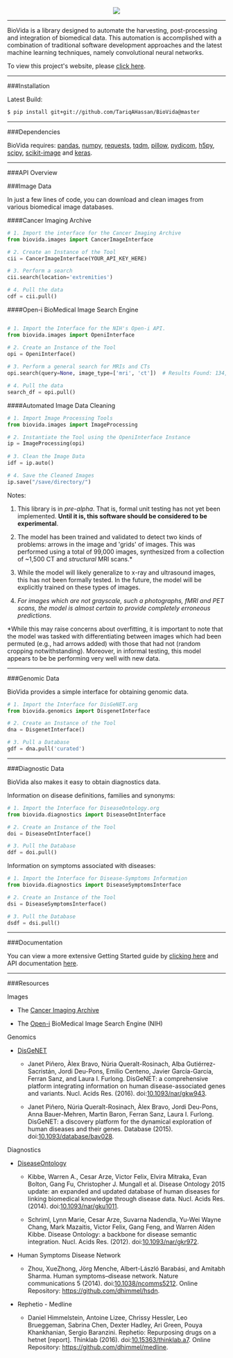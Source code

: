 <div align="center">
  <img src="https://github.com/TariqAHassan/BioVida/blob/master/docs/logo/biovida_logo_regular_scaled.png"><br>
</div>

-----------------

BioVida is a library designed to automate the harvesting, 
post-processing and integration of biomedical data. This automation
is accomplished with a combination of traditional software development approaches
and the latest machine learning techniques, namely convolutional
neural networks.

To view this project's website, please [click here].

------------------------------------------------------------------------

###Installation

Latest Build:
```bash
$ pip install git+git://github.com/TariqAHassan/BioVida@master
```

------------------------------------------------------------------------

###Dependencies

BioVida requires: [pandas], [numpy], [requests], [tqdm], [pillow], [pydicom], [h5py], [scipy], [scikit-image] and [keras].

------------------------------------------------------------------------

###API Overview

###Image Data

In just a few lines of code, you can download and clean images from various biomedical image databases.

####Cancer Imaging Archive
```python
# 1. Import the interface for the Cancer Imaging Archive
from biovida.images import CancerImageInterface

# 2. Create an Instance of the Tool
cii = CancerImageInterface(YOUR_API_KEY_HERE)

# 3. Perform a search
cii.search(location='extremities')

# 4. Pull the data
cdf = cii.pull()
```

####Open-i BioMedical Image Search Engine
```python

# 1. Import the Interface for the NIH's Open-i API.
from biovida.images import OpeniInterface

# 2. Create an Instance of the Tool
opi = OpeniInterface()
 
# 3. Perform a general search for MRIs and CTs
opi.search(query=None, image_type=['mri', 'ct'])  # Results Found: 134,113.

# 4. Pull the data
search_df = opi.pull()
```

####Automated Image Data Cleaning
```python
# 1. Import Image Processing Tools
from biovida.images import ImageProcessing

# 2. Instantiate the Tool using the OpeniInterface Instance
ip = ImageProcessing(opi)
 
# 3. Clean the Image Data
idf = ip.auto()

# 4. Save the Cleaned Images
ip.save("/save/directory/")
```

Notes:
 
   1. This library is in *pre-alpha*. That is, formal unit testing has
      not yet been implemented. **Until it is, this software should be 
      considered to be experimental**.
   
   2. The model has been trained and validated to detect two kinds of problems:
      arrows in the image and 'grids' of images. This was performed using
      a total of 99,000 images, synthesized from a collection of ~1,500 CT
      and *structural* MRI scans.*
      
   3. While the model will likely generalize to x-ray and ultrasound images,
      this has not been formally tested. In the future, the model will be 
      explicitly trained on these types of images.
   
   4. *For images which are not grayscale, such a photographs, fMRI and PET scans,
      the model is almost certain to provide completely erroneous predictions*.
   
*While this may raise concerns about overfitting, it is important to note
that the model was tasked with differentiating between images which had been permuted 
(e.g., had arrows added) with those that had not (random cropping notwithstanding). 
Moreover, in informal testing, this model appears to be be performing very well with new data.

------------------------------------------------------------------------

###Genomic Data

BioVida provides a simple interface for obtaining genomic data.

```python
# 1. Import the Interface for DisGeNET.org
from biovida.genomics import DisgenetInterface

# 2. Create an Instance of the Tool
dna = DisgenetInterface()

# 3. Pull a Database
gdf = dna.pull('curated')
```

------------------------------------------------------------------------

###Diagnostic Data

BioVida also makes it easy to obtain diagnostics data.

Information on disease definitions, families and synonyms: 

```python
# 1. Import the Interface for DiseaseOntology.org
from biovida.diagnostics import DiseaseOntInterface

# 2. Create an Instance of the Tool
doi = DiseaseOntInterface()

# 3. Pull the Database
ddf = doi.pull()
```

Information on symptoms associated with diseases:

```python
# 1. Import the Interface for Disease-Symptoms Information
from biovida.diagnostics import DiseaseSymptomsInterface

# 2. Create an Instance of the Tool
dsi = DiseaseSymptomsInterface()

# 3. Pull the Database
dsdf = dsi.pull()
```

------------------------------------------------------------------------

###Documentation

You can view a more extensive Getting Started guide by [clicking here]
and API documentation [here].

------------------------------------------------------------------------

###Resources

Images

   - The [Cancer Imaging Archive]

   - The [Open-i] BioMedical Image Search Engine (NIH)
   
Genomics

   - [DisGeNET]

      * Janet Piñero, Àlex Bravo, Núria Queralt-Rosinach, Alba Gutiérrez-Sacristán, Jordi Deu-Pons, Emilio Centeno, 
      Javier García-García, Ferran Sanz, and Laura I. Furlong. DisGeNET: a comprehensive platform integrating 
      information on human disease-associated genes and variants. Nucl. Acids Res. (2016). doi:[10.1093/nar/gkw943].
      
      * Janet Piñero, Núria Queralt-Rosinach, Àlex Bravo, Jordi Deu-Pons, Anna Bauer-Mehren, Martin Baron, 
      Ferran Sanz, Laura I. Furlong. DisGeNET: a discovery platform for the dynamical exploration of human 
      diseases and their genes. Database (2015). doi:[10.1093/database/bav028].

Diagnostics

   - [DiseaseOntology]
   
      * Kibbe, Warren A., Cesar Arze, Victor Felix, Elvira Mitraka, Evan Bolton, Gang Fu, Christopher J. Mungall et al.
        Disease Ontology 2015 update: an expanded and updated database of human diseases for linking biomedical
        knowledge through disease data. Nucl. Acids Res. (2014). doi:[10.1093/nar/gku1011].
        
      * Schriml, Lynn Marie, Cesar Arze, Suvarna Nadendla, Yu-Wei Wayne Chang, Mark Mazaitis, Victor Felix, Gang Feng,
        and Warren Alden Kibbe. Disease Ontology: a backbone for disease semantic integration. Nucl. Acids Res. (2012).
        doi:[10.1093/nar/gkr972].
    
   - Human Symptoms Disease Network
   
      * Zhou, XueZhong, Jörg Menche, Albert-László Barabási, and Amitabh Sharma. Human symptoms–disease network.
        Nature communications 5 (2014). doi:[10.1038/ncomms5212]. Online Repository: https://github.com/dhimmel/hsdn.
   
   - Rephetio - Medline
   
      * Daniel Himmelstein, Antoine Lizee, Chrissy Hessler, Leo Brueggeman, Sabrina Chen, Dexter Hadley, Ari Green,
        Pouya Khankhanian, Sergio Baranzini. Rephetio: Repurposing drugs on a hetnet [report].
        Thinklab (2016). doi:[10.15363/thinklab.a7]. Online Repository: https://github.com/dhimmel/medline.
        
   
   
[click here]: https://tariqahassan.github.io/BioVida/index.html
[pandas]: http://pandas.pydata.org
[numpy]: http://www.numpy.org
[requests]: http://docs.python-requests.org/en/master/
[tqdm]: https://github.com/tqdm/tqdm
[pillow]: https://github.com/python-pillow/Pillow
[pydicom]: https://github.com/darcymason/pydicom
[h5py]: http://www.h5py.org
[scipy]: https://www.scipy.org
[scikit-image]: http://scikit-image.org
[keras]: https://keras.io
[Open-i]: https://openi.nlm.nih.gov
[DisGeNET]: http://www.disgenet.org/web/DisGeNET/menu
[clicking here]: https://tariqahassan.github.io/BioVida/GettingStarted.html
[here]: https://tariqahassan.github.io/BioVida/API.html
[DiseaseOntology]: http://disease-ontology.org
[Cancer Imaging Archive]: http://www.cancerimagingarchive.net

[10.1093/nar/gkw943]: https://doi.org/10.1093/nar/gkw943
[10.1093/database/bav028]: https://doi.org/10.1093/database/bav028

[10.1093/nar/gku1011]: https://doi.org/10.1093/nar/gku1011
[10.1093/nar/gkr972]: https://doi.org/10.1093/nar/gkr972

[10.15363/thinklab.a7]: http://www.thinklab.com/p/rephetio/report
[10.1038/ncomms5212]: http://www.nature.com/articles/ncomms5212
